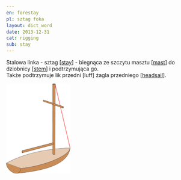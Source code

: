 ```yaml
---
en: forestay
pl: sztag foka
layout: dict_word
date: 2013-12-31
cat: rigging
sub: stay
---
```


Stalowa linka - sztag [[stay](/dict/stay.html)] - biegnąca ze szczytu masztu [[mast](/dict/mast.html)] 
do dziobnicy [[stem](/dict/stem.html)] i podtrzymująca go.  
Także podtrzymuje lik przedni [luff] żagla przedniego [[headsail](/dict/headsail.html)].

![stay](/img/dict/stay.png)
